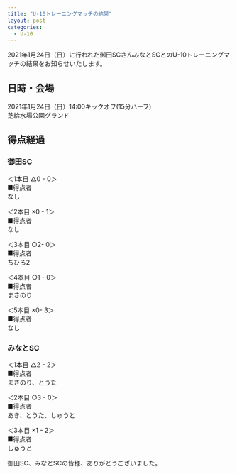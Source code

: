 ```yaml
---
title: "U-10トレーニングマッチの結果"
layout: post
categories:
  - U-10
---
```


2021年1月24日（日）に行われた御田SCさんみなとSCとのU-10トレーニングマッチの結果をお知らせいたします。

## 日時・会場

2021年1月24日（日）14:00キックオフ(15分ハーフ)<br>
芝給水場公園グランド

## 得点経過

### 御田SC

＜1本目 △0 - 0＞<br>
■得点者<br>
なし

＜2本目 ×0 - 1＞<br>
■得点者<br>
なし

＜3本目 ○2- 0＞<br>
■得点者<br>
ちひろ2

＜4本目 ○1 - 0＞<br>
■得点者<br>
まさのり

＜5本目 ×0- 3＞<br>
■得点者<br>
なし

### みなとSC
＜1本目 △2 - 2＞<br>
■得点者<br>
まさのり、とうた

＜2本目 ○3 - 0＞<br>
■得点者<br>
あき、とうた、しゅうと

＜3本目 ×1 - 2＞<br>
■得点者<br>
しゅうと


御田SC、みなとSCの皆様、ありがとうございました。

